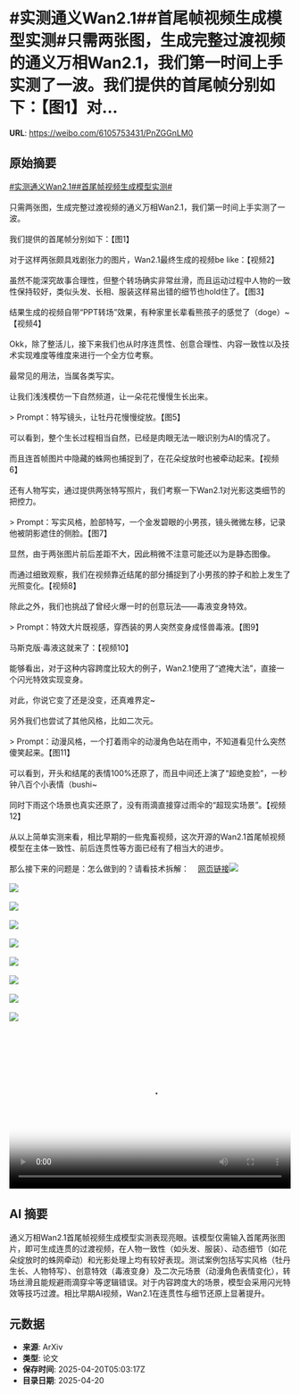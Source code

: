 # #实测通义Wan2.1##首尾帧视频生成模型实测#只需两张图，生成完整过渡视频的通义万相Wan2.1，我们第一时间上手实测了一波。我们提供的首尾帧分别如下：【图1】对...

**URL**: https://weibo.com/6105753431/PnZGGnLM0

## 原始摘要

<a href="https://m.weibo.cn/search?containerid=231522type%3D1%26t%3D10%26q%3D%23%E5%AE%9E%E6%B5%8B%E9%80%9A%E4%B9%89Wan2.1%23&amp;extparam=%23%E5%AE%9E%E6%B5%8B%E9%80%9A%E4%B9%89Wan2.1%23" data-hide=""><span class="surl-text">#实测通义Wan2.1#</span></a><a href="https://m.weibo.cn/search?containerid=231522type%3D1%26t%3D10%26q%3D%23%E9%A6%96%E5%B0%BE%E5%B8%A7%E8%A7%86%E9%A2%91%E7%94%9F%E6%88%90%E6%A8%A1%E5%9E%8B%E5%AE%9E%E6%B5%8B%23&amp;extparam=%23%E9%A6%96%E5%B0%BE%E5%B8%A7%E8%A7%86%E9%A2%91%E7%94%9F%E6%88%90%E6%A8%A1%E5%9E%8B%E5%AE%9E%E6%B5%8B%23" data-hide=""><span class="surl-text">#首尾帧视频生成模型实测#</span></a><br><br>只需两张图，生成完整过渡视频的通义万相Wan2.1，我们第一时间上手实测了一波。<br><br>我们提供的首尾帧分别如下：【图1】<br><br>对于这样两张颇具戏剧张力的图片，Wan2.1最终生成的视频be like：【视频2】<br><br>虽然不能深究故事合理性，但整个转场确实非常丝滑，而且运动过程中人物的一致性保持较好，类似头发、长相、服装这样易出错的细节也hold住了。【图3】<br><br>结果生成的视频自带“PPT转场”效果，有种家里长辈看熊孩子的感觉了（doge）~【视频4】<br><br>Okk，除了整活儿，接下来我们也从时序连贯性、创意合理性、内容一致性以及技术实现难度等维度来进行一个全方位考察。<br><br>最常见的用法，当属各类写实。<br><br>让我们浅浅模仿一下自然频道，让一朵花花慢慢生长出来。<br><br>&gt; Prompt：特写镜头，让牡丹花慢慢绽放。【图5】<br><br>可以看到，整个生长过程相当自然，已经是肉眼无法一眼识别为AI的情况了。<br><br>而且连首帧图片中隐藏的蛛网也捕捉到了，在花朵绽放时也被牵动起来。【视频6】<br><br>还有人物写实，通过提供两张特写照片，我们考察一下Wan2.1对光影这类细节的把控力。<br><br>&gt; Prompt：写实风格，脸部特写，一个金发碧眼的小男孩，镜头微微左移，记录他被阴影遮住的侧脸。【图7】<br><br>显然，由于两张图片前后差距不大，因此稍微不注意可能还以为是静态图像。<br><br>而通过细致观察，我们在视频靠近结尾的部分捕捉到了小男孩的脖子和脸上发生了光照变化。【视频8】<br><br>除此之外，我们也挑战了曾经火爆一时的创意玩法——毒液变身特效。<br><br>&gt; Prompt：特效大片既视感，穿西装的男人突然变身成怪兽毒液。【图9】<br><br>马斯克版·毒液这就来了：【视频10】<br><br>能够看出，对于这种内容跨度比较大的例子，Wan2.1使用了“遮掩大法”，直接一个闪光特效实现变身。<br><br>对此，你说它变了还是没变，还真难界定~<br><br>另外我们也尝试了其他风格，比如二次元。<br><br>&gt; Prompt：动漫风格，一个打着雨伞的动漫角色站在雨中，不知道看见什么突然傻笑起来。【图11】<br><br>可以看到，开头和结尾的表情100%还原了，而且中间还上演了“超绝变脸”，一秒钟八百个小表情（bushi~<br><br>同时下雨这个场景也真实还原了，没有雨滴直接穿过雨伞的“超现实场景”。【视频12】<br><br>从以上简单实测来看，相比早期的一些鬼畜视频，这次开源的Wan2.1首尾帧视频模型在主体一致性、前后连贯性等方面已经有了相当大的进步。<br><br>那么接下来的问题是：怎么做到的？请看技术拆解：<a href="https://weibo.cn/sinaurl?u=https%3A%2F%2Fmp.weixin.qq.com%2Fs%2Fj-F1eNH-hjxUVFRXw_njnQ" data-hide=""><span class="url-icon"><img style="width: 1rem;height: 1rem" src="https://h5.sinaimg.cn/upload/2015/09/25/3/timeline_card_small_web_default.png" referrerpolicy="no-referrer"></span><span class="surl-text">网页链接</span></a><img style="" src="https://tvax4.sinaimg.cn/large/006Fd7o3ly1i0m7blsxp1j30xc0go46f.jpg" referrerpolicy="no-referrer"><br><br><img style="" src="https://tvax3.sinaimg.cn/large/006Fd7o3ly1i0m7tu33rcj30s00owta8.jpg" referrerpolicy="no-referrer"><br><br><img style="" src="https://tvax3.sinaimg.cn/large/006Fd7o3ly1i0m7kfj6hxj30xc0gogrj.jpg" referrerpolicy="no-referrer"><br><br><img style="" src="https://tvax1.sinaimg.cn/large/006Fd7o3ly1i0m7trs81yj30uo0mot9b.jpg" referrerpolicy="no-referrer"><br><br><img style="" src="https://tvax2.sinaimg.cn/large/006Fd7o3ly1i0m7lo27wcj30xc0gon8q.jpg" referrerpolicy="no-referrer"><br><br><img style="" src="https://tvax4.sinaimg.cn/large/006Fd7o3ly1i0m7tqyi6vj30wg0lsdh4.jpg" referrerpolicy="no-referrer"><br><br><img style="" src="https://tvax1.sinaimg.cn/large/006Fd7o3ly1i0m7lplj0lj30xc0goq9p.jpg" referrerpolicy="no-referrer"><br><br><img style="" src="https://tvax1.sinaimg.cn/large/006Fd7o3ly1i0m7trmyouj30vk0m8t9h.jpg" referrerpolicy="no-referrer"><br><br><img style="" src="https://tvax4.sinaimg.cn/large/006Fd7o3ly1i0m7mych05j30xc0p0wr4.jpg" referrerpolicy="no-referrer"><br><br><br clear="both"><div style="clear: both"></div><video controls="controls" poster="https://tvax2.sinaimg.cn/orj480/006Fd7o3ly1i0m7tu6020j30s00owta8.jpg" style="width: 100%"><source src="https://f.video.weibocdn.com/o0/XkrPrRs7lx08nB0JYLEY010412002mpa0E010.mp4?label=mp4_720p&amp;template=808x720.25.0&amp;ori=0&amp;ps=1CwnkDw1GXwCQx&amp;Expires=1745128963&amp;ssig=Q2JvU3TQ46&amp;KID=unistore,video"><source src="https://f.video.weibocdn.com/o0/fZxlyNM7lx08nB0JSi6A010412001eTh0E010.mp4?label=mp4_hd&amp;template=540x480.25.0&amp;ori=0&amp;ps=1CwnkDw1GXwCQx&amp;Expires=1745128963&amp;ssig=JTXWV53rev&amp;KID=unistore,video"><source src="https://f.video.weibocdn.com/o0/QpMfWCpClx08nB0JRJLy010412000PwX0E010.mp4?label=mp4_ld&amp;template=404x360.25.0&amp;ori=0&amp;ps=1CwnkDw1GXwCQx&amp;Expires=1745128963&amp;ssig=7b4cuMiIM8&amp;KID=unistore,video"><p>视频无法显示，请前往<a href="https://video.weibo.com/show?fid=1034%3A5157183957172226" target="_blank" rel="noopener noreferrer">微博视频</a>观看。</p></video>

## AI 摘要

通义万相Wan2.1首尾帧视频生成模型实测表现亮眼。该模型仅需输入首尾两张图片，即可生成连贯的过渡视频，在人物一致性（如头发、服装）、动态细节（如花朵绽放时的蛛网牵动）和光影处理上均有较好表现。测试案例包括写实风格（牡丹生长、人物特写）、创意特效（毒液变身）及二次元场景（动漫角色表情变化），转场丝滑且能规避雨滴穿伞等逻辑错误。对于内容跨度大的场景，模型会采用闪光特效等技巧过渡。相比早期AI视频，Wan2.1在连贯性与细节还原上显著提升。

## 元数据

- **来源**: ArXiv
- **类型**: 论文
- **保存时间**: 2025-04-20T05:03:17Z
- **目录日期**: 2025-04-20
